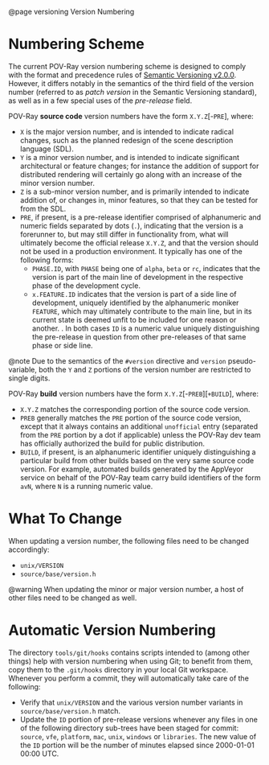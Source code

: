 @page versioning  Version Numbering


Numbering Scheme
================

The current POV-Ray version numbering scheme is designed to comply with the format and precedence rules of
[Semantic Versioning v2.0.0](http://semver.org/spec/v2.0.0.html). However, it differs notably in the semantics of the
third field of the version number (referred to as _patch version_ in the Semantic Versioning standard), as well as
in a few special uses of the _pre-release_ field.

POV-Ray **source code** version numbers have the form `X.Y.Z`[-`PRE`], where:

  - `X` is the major version number, and is intended to indicate radical changes, such as the planned redesign of the
    scene description language (SDL).
  - `Y` is a minor version number, and is intended to indicate significant architectural or feature changes; for
    instance the addition of support for distributed rendering will certainly go along with an increase of the minor
    version number.
  - `Z` is a sub-minor version number, and is primarily intended to indicate addition of, or changes in, minor features,
    so that they can be tested for from the SDL.
  - `PRE`, if present, is a pre-release identifier comprised of alphanumeric and numeric fields separated by dots
    (`.`), indicating that the version is a forerunner to, but may still differ in functionality from, what will
    ultimately become the official release `X.Y.Z`, and that the version should not be used in a production
    environment. It typically has one of the following forms:
      - `PHASE.ID`, with `PHASE` being one of `alpha`, `beta` or `rc`, indicates that the version is part of the
        main line of development in the respective phase of the development cycle.
      - `x.FEATURE.ID` indicates that the version is part of a side line of development, uniquely identified by the
        alphanumeric moniker `FEATURE`, which may ultimately contribute to the main line, but in its current state is
        deemed unfit to be included for one reason or another.
      .
    In both cases `ID` is a numeric value uniquely distinguishing the pre-release in question from other pre-releases
    of that same phase or side line.

@note
    Due to the semantics of the `#version` directive and `version` pseudo-variable, both the `Y` and `Z` portions of
    the version number are restricted to single digits.

POV-Ray **build** version numbers have the form `X.Y.Z`[-`PREB`][`+BUILD`], where:

  - `X.Y.Z` matches the corresponding portion of the source code version.
  - `PREB` generally matches the `PRE` portion of the source code version, except that it always contains an
    additional `unofficial` entry (separated from the `PRE` portion by a dot if applicable) unless the POV-Ray dev
    team has officially authorized the build for public distribution.
  - `BUILD`, if present, is an alphanumeric identifier uniquely distinguishing a particular build from other builds
    based on the very same source code version. For example, automated builds generated by the AppVeyor service on
    behalf of the POV-Ray team carry build identifiers of the form `avN`, where `N` is a running numeric value.


What To Change
==============

When updating a version number, the following files need to be changed accordingly:

  - `unix/VERSION`
  - `source/base/version.h`

@warning
    When updating the minor or major version number, a host of other files need to be changed as well.


Automatic Version Numbering
===========================

The directory `tools/git/hooks` contains scripts intended to (among other things) help with version numbering when using
Git; to benefit from them, copy them to the `.git/hooks` directory in your local Git workspace. Whenever you perform a
commit, they will automatically take care of the following:

  - Verify that `unix/VERSION` and the various version number variants in `source/base/version.h` match.
  - Update the `ID` portion of pre-release versions whenever any files in one of the following directory sub-trees have
    been staged for commit: `source`, `vfe`, `platform`, `mac`, `unix`, `windows` or `libraries`. The new value of the
    `ID` portion will be the number of minutes elapsed since 2000-01-01 00:00 UTC.
